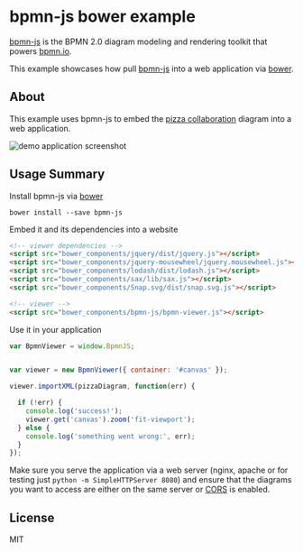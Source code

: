 # bpmn-js bower example

[bpmn-js](https://github.com/bpmn-io/bpmn-js) is the BPMN 2.0 diagram modeling and rendering toolkit that powers [bpmn.io](http://bpmn.io).

This example showcases how pull [bpmn-js](https://github.com/bpmn-io/bpmn-js) into a web application via [bower](http://bower.io).


## About

This example uses bpmn-js to embed the [pizza collaboration](http://demo.bpmn.io/s/pizza-collaboration) diagram into a web application.

![demo application screenshot](https://raw.githubusercontent.com/bpmn-io/bpmn-js-examples/master/simple-bower/docs/screenshot.png "Screenshot of the example application")


## Usage Summary

Install bpmn-js via [bower](http://bower.io)

```
bower install --save bpmn-js
```

Embed it and its dependencies into a website

```html
<!-- viewer dependencies -->
<script src="bower_components/jquery/dist/jquery.js"></script>
<script src="bower_components/jquery-mousewheel/jquery.mousewheel.js"></script>
<script src="bower_components/lodash/dist/lodash.js"></script>
<script src="bower_components/sax/lib/sax.js"></script>
<script src="bower_components/Snap.svg/dist/snap.svg.js"></script>

<!-- viewer -->
<script src="bower_components/bpmn-js/bpmn-viewer.js"></script>
```

Use it in your application

```javascript
var BpmnViewer = window.BpmnJS;


var viewer = new BpmnViewer({ container: '#canvas' });

viewer.importXML(pizzaDiagram, function(err) {

  if (!err) {
    console.log('success!');
    viewer.get('canvas').zoom('fit-viewport');
  } else {
    console.log('something went wrong:', err);
  }
});
```

Make sure you serve the application via a web server (nginx, apache or for testing just `python -m SimpleHTTPServer 8080`) and ensure that the diagrams you want to access are either on the same server or [CORS](https://en.wikipedia.org/wiki/Cross-Origin_Resource_Sharing) is enabled.

## License

MIT
